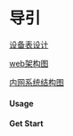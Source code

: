 # 导引 

[设备表设计](docs/publish/1.设备表设计.html)

[web架构图](docs/publish/gfyt-web.html)  

[内网系统结构图](docs/publish/2.sys_structure.html)
#### Usage

#### Get Start

